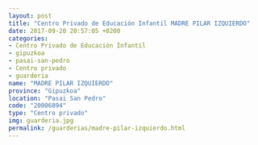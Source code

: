```yaml
---
layout: post
title: "Centro Privado de Educación Infantil MADRE PILAR IZQUIERDO"
date: 2017-09-20 20:57:05 +0200
categories:
- Centro Privado de Educación Infantil
- gipuzkoa
- pasai-san-pedro
- Centro privado
- guarderia
name: "MADRE PILAR IZQUIERDO"
province: "Gipuzkoa"
location: "Pasai San Pedro"
code: "20006894"
type: "Centro privado"
img: guarderia.jpg
permalink: /guarderias/madre-pilar-izquierdo.html
---
```

